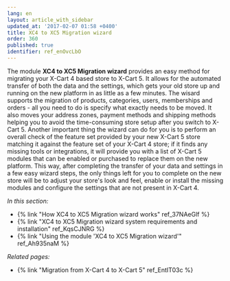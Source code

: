 ```yaml
---
lang: en
layout: article_with_sidebar
updated_at: '2017-02-07 01:58 +0400'
title: XC4 to XC5 Migration wizard
order: 360
published: true
identifier: ref_enOvcLbO
---
```


The module **XC4 to XC5 Migration wizard** provides an easy method for migrating your X-Cart 4 based store to X-Cart 5. It allows for the automated transfer of both the data and the settings, which gets your old store up and running on the new platform in as little as a few minutes. The wisard supports the migration of products, categories, users, memberships and orders - all you need to do is specify what exactly needs to be moved. It also moves your address zones, payment methods and shipping methods helping you to avoid the time-consuming store setup after you switch to X-Cart 5. Another important thing the wizard can do for you is to perform an overall check of the feature set provided by your new X-Cart 5 store matching it against the feature set of your X-Cart 4 store; if it finds any missing tools or integrations, it will provide you with a list of X-Cart 5 modules that can be enabled or purchased to replace them on the new platform. This way, after completing the transfer of your data and settings in a few easy wizard steps, the only things left for you to complete on the new store will be to adjust your store's look and feel, enable or install the missing modules and configure the settings that are not present in X-Cart 4.

_In this section:_

   *   {% link "How XC4 to XC5 Migration wizard works" ref_37NAeGlf %}
   *   {% link "XC4 to XC5 Migration wizard system requirements and installation" ref_KqsCJNRG %}
   *   {% link "Using the module 'XC4 to XC5 Migration wizard'" ref_Ah935naM %}

_Related pages:_

*   {% link "Migration from X-Cart 4 to X-Cart 5" ref_EntIT03c %}

